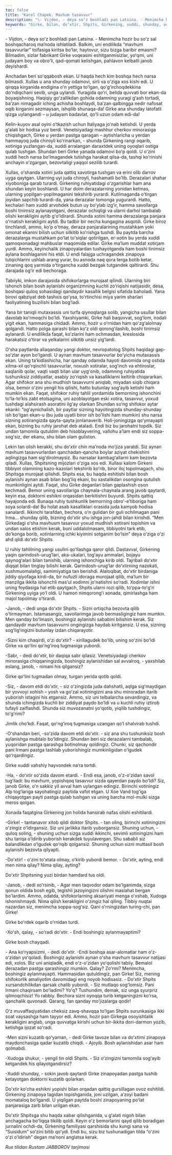 ```yaml
---
toc: false
title: "Karel Chapek. Mavhum tasavvur"
description: "\- Vijdon, - deya soʻz boshladi pan Latsina. - Menimcha hozir bu soʻz sal boshqacharoq maʼnoda ishlatiladi. Balkim,..."
keywords: "Girke, bilan, doʻxtir, Shpits, Girkening, xuddi, shunday, uchun, pastga, Doʻxtir, uning, aylanishi, mavhum, ruhiy, qilib, janob, boshi, kerakligini, boʻldi, aynan"
---
```


\- Vijdon, - deya soʻz boshladi pan Latsina. - Menimcha hozir bu soʻz sal boshqacharoq maʼnoda ishlatiladi. Balkim, uni endilikda “mavhum tasavvurlar” toifasiga kiritsa boʻlar, haytovur, sizu bizga baribir emasmi? Bilmadim, sizlar fabrikant Girke voqeasini eshitganmisizlar, yoʻqmi, uni judayam boy va obroʻli, qad-qomati kelishgan, pahlavon kelbatli janob deyishardi.

Anchadan beri soʻqqabosh ekan. U haqda hech kim boshqa hech narsa bilmasdi. Xullas u ana shunday odamovi, sirli va oʻziga xos kishi edi. U qirqqa kirganida endigina oʻn yettiga toʻlgan, qoʻgʻirchoqdekkina doʻndiqchani sevib, unga uylandi. Yuragida qoʻri, belida quvvati bor ekan-da boyaqishning. Haqiqiy goʻzallikdan gohida odamning yuragi gʻash tortadi, baʼzan nimagadir iching achisha boshlaydi, baʼzan qalbingga nedir nafosat oqib kirganini sezmaysan, ishqilib shunaqa-da! Girke ana shunday latofatli qizga uylangandi – u judayam badavlat, qoʻli uzun odam edi-da!

Kelin-kuyov asal oyini oʻtkazish uchun Italiyaga joʻnab ketishdi. U yerda gʻalati bir hodisa yuz berdi. Venetsiyadagi mashhur cherkov minorasiga chiqishgach, Girke u yerdan pastga qaragan – aytishlaricha u yerdan hammayoq juda chiroyli koʻrinarkan, - shunda Girkening rangi oqarib, xotiniga yuzlangan-da, xuddi arralangan daraxtdek uning oyoqlari ostiga qulab tushgan. Shundan beri Girke yanada odamovi boʻp qoldi. U oʻzini xuddi hech narsa boʻlmagandek tutishga harakat qilsa-da, tashqi koʻrinishi anchayin oʻzgargan, bezovtaligi yaqqol sezilib turardi.

Xullas, oʻshanda xotini juda qattiq xavotirga tushgan va erini olib darrov uyga qaytgan. Ularning uyi juda chiroyli, hashamatli boʻlib. Derazalari shahar xiyoboniga qarab turardi. Girkening ruhiyatidagi oʻzgarishlar ham ana shundan keyin boshlandi. U har doim derazalarning yonidan ketmas, ularning yopilgan-yopilmaganini tekshirib yurardi. Kutilmaganda oʻtirgan joyidan sapchib turardi-da, yana derazalar tomonga yugurardi. Hatto, kechalari ham xuddi arvohdek butun uy boʻylab izgʻir, hamma savollarga boshi tinimsiz aylanayotgani, derazalar ochiqligi va ularni darhol tambalab olishi kerakligini aytib gʻoʻldirardi. Shunda xotini hamma derazalarga panjara oʻrnatish kerakligini aytdi. Bu tadbir bir necha kungagina asqotdi. Girke biroz tinchlandi, ammo, koʻp oʻtmay, deraza panjaralarining mustahkam yoki omonat ekanini bilish uchun silkitib koʻrishga tushdi. Bu paytda barcha derazalarga mustahkam poʻlat toʻsiqlar qotirilgan, er-xotin bu yerda xuddi qamoqxonadagi mahbuslar maqomida edilar. Girke maʼlum muddat xotirjam yurdi. Ammo, keyinchalik zinapoyalardan tushayotganda ham boshi tinimsiz aylana boshlaganini his etdi. U endi falajga uchragandek zinapoya tutqichlarini ushlab arang yurar, bu asnoda naq qora terga botib ketar, zinaning qoq yarmida oʻtirgancha xuddi bezgak tutgandek qaltirardi. Shu darajada ogʻir edi bechoraga.

Tabiiyki, imkon darajasida shifokorlarga murojaat qilindi. Ularning biri ishonch bilan bosh aylanishi organizmning kuchli zoʻriqishi natijasidir, desa, boshqasi quloq sohasidagi qandaydir kasallik belgisi sifatida baholadi. Yana birovi qabziyat deb tashxis qoʻysa, toʻrtinchisi miya yarim sharlari faoliyatining buzilishi bilan bogʻladi.

Yana bir taniqli mutaxassis uni turfa qiynoqlarga solib, yangicha usullar bilan davolab koʻrmoqchi boʻldi. Yaxshiyamki, Girke hali baquvvat, sogʻlom, irodali yigit ekan, hammasiga chidadi. Ammo, hozir u oʻrnidan ham qoʻzgʻalolmay qolgandi. Hatto polga qarashi bilan koʻz oldi qorongʻilashib, boshi tinimsiz aylanardi. U endilikda faqat, koʻzlarini ham ochmasdan, kreslosida harakatsiz oʻtirar va yelkalarini silkitib unsiz yigʻlardi.

Oʻsha paytlarda allaqanday yangi doktor, nevropatolog Shpits haqidagi gap-soʻzlar ayon boʻlgandi. U aynan mavhum tasavvurlar boʻyicha mutaxassis ekan. Uning taʼkidlashicha, har qanday odamda hayoti davomida ong ostida xilma-xil qoʻrqinchli tasavvurlar, noxush xotiralar, sogʻinch va ehtiroslar, saqlanib qolar, vaqti vaqti bilan ular uygʻonib, odamning ruhiyatida tushuniksiz ziddiyatlar, asabiy zoʻriqish va kasalliklarni keltirib chiqararkan. Agar shifokor ana shu mudhish tasavvurni aniqlab, miyadan siqib chiqara olsa, bemor oʻzini yengil his qilishi, hatto butunlay sogʻayib ketishi ham mumkin ekan. Faqat, shifokor ruhiy tahlil yordamida bemorning ishonchini toʻla-toʻkis zabt etolsagina, uni azoblayotgan eski xotira, tasavvur, yoxud tushdagi alahsirash asoratini ilgʻay olarkan Shundan soʻng shifokor aytar ekanki: “ogʻaynichalish, bir paytlar sizning hayotingizda shunday-shunday ish boʻlgan ekan-u (bu juda uyatli biror ish boʻlishi ham mumkin) shu narsa sizning xotirangizda qayta-qayta jonlanaverib. Holi-joningizga qoʻymayapti ekan, bizning bu ruhiy jarohat deb ataladi. Endi biz bu jarohatni topdik. Siz undan tamomila qutuldim deb hisoblayvering, vallohu aʼlam endi siz soppa-sogʻsiz, der ekanu, shu bilan olam guliston.

Lekin tan olish kerakki, shu doʻxtir chin maʼnoda moʻjiza yaratdi. Siz aynan mavhum tasavvurlardan qanchadan-qancha boylar aziyat chekishini aqlingizga ham sigʻdirolmaysiz. Bu narsalar kambagʻallarni kam bezovta qiladi. Xullas, Shpitsning mijozlari oʻziga xos edi. Xullasi kalom Girkeni tibbiyot olamining kazo-kazolari tekshirib koʻrib, biror iloj topolmagach, shu Shpitsga murojaat qilishdi. Shpits esa, bu haqda eshitishi bilan bosh aylanishi aynan asab bilan bogʻliq ekani, bu xastalikdan osongina qutulish mumkinligini aytdi. Faqat, shu Girke deganlari bilan gaplashish oson kechmadi. Bemor uning savollariga chaynala-chaynala arang javob qaytardi, keyin esa, doktorni eshikni orqasidan berkitishni buyurdi. Shpits qattiq hayajonda edi. Bunaqa ruhiy tushkunlik bemorning obroʻ-eʼtiboriga ham soya solardi-da! Bu holat asab kasalliklari orasida juda kamyob hodisa sanalardi. Ikkinchi tarafdan, bechora, oʻn gulidan bir guli ochilmagan pani Irma... shunday qilib, bizning doʻxtir shu ishga jon-jahdi bilan kirishdi. “Men Girkedagi oʻsha mavhusm tasavvur yoxud mudhish xotirani topishim va undan xalos etishim kerak, buni uddalolmasam, tibbiyotni tark etib, doʻkonga borib, xotinlarning ichki kiyimini sotganim boʻlsin” deya oʻziga oʻzi ahd qildi doʻxtir Shpits.

U ruhiy tahlilning yangi usulini qoʻllashga qaror qildi. Dastavval, Girkening yaqin qarindosh-urugʻlari, aka-ukalari, togʻayu ammalari, bojayu qaynogʻalari bilan tanishib, ularning ishonchiga kirib oldi. Tajribali doʻxtir diqqat bilan tinglay bilishi kerak. Qarindosh-urugʻlar doʻxtirning nazokati, xushmuomalaligi, samimiyatiga tan berishdi. Alaloqibat, doʻxtir birdaniga jiddiy qiyofaga kirdi-da, bir nufuzli idoraga murojaat qilib, maʼlum bir manzilga ikkita ishonchli masʼul xodimni joʻnatishni soʻradi. Xodimlar ishni uning foydasiga hal etib qaytgach, Shpits ularni rozi qilib, toʻppa-toʻgʻri Girkening uyiga yoʻl oldi. U hamon nimqorongʻi xonada, qimirlashga ham majol topolmay oʻtirardi.

-Janob, - dedi unga doʻxtir Shpits. - Sizni ortiqcha bezovta qilib oʻtirmayman. Istamasangiz, savollarimga javob bermasligingiz ham mumkin. Men qanday boʻlmasin, boshingiz aylanishi sababini bilishim kerak. Siz qandaydir mavhum tasavvurni ongingizga haydab kiritgansiz. U esa, sizning sogʻligʻingizni butunlay izdan chiqarayotir.

-Sizni kim chaqirdi, oʻzi doʻxtir? - xirillagudek boʻlib, uning soʻzini boʻldi Girke va qoʻlini qoʻngʻiroq tugmasiga yubordi.

-Sabr, - dedi doʻxtir, bir daqiqa sabr qilasiz. Venetsiyadagi cherkov minorasiga chiqqaningizda, boshingiz aylanishidan sal avvalroq, - yaxshilab eslang, janob, - nimani his qilgansiz?

Girke qoʻlini tugmadan olmay, turgan yerida qotib qoldi.

-Siz, - davom etdi doʻxtir, - siz oʻzingizda juda dahshatli, aqlga sigʻmaydigan bir yovvoyi xohish – yosh va goʻzal xotiningizni ana shu minoradan itarib yuborish istagini his etgansiz. Ammo, siz uni telbalarcha sevardingiz, va shunda ichingizda kuchli bir ziddiyat paydo boʻldi va u kuchli ruhiy iztirob tufayli zaiflashdi. Shunda siz muvozanatni yoʻqotib, yiqilib tushdingiz, toʻgʻrimi?

Jimlik choʻkdi. Faqat, qoʻngʻiroq tugmasiga uzangan qoʻl shalvirab tushdi.

-Oʻshandan beri, -soʻzida davom etdi doʻxtir. - siz ana shu tushuniksiz bosh aylanishga mubtalo boʻldingiz. Shundan beri siz derazalarni tambalab, yuqoridan pastga qarashga botinolmay qoldingiz. Chunki, siz qachondir pani Irmani pastga tashlab yuborishingiz mumkinligidan oʻlgudek qoʻrqardingiz.

Girke xuddi vahshiy hayvondek naʼra tortdi.

-Ha, - doʻxtir soʻzida davom etardi. - Endi esa, janob, oʻz-oʻzidan savol tugʻiladi: bu mavhum, yopishqoq tasavvur sizda qayerdan paydo boʻldi? Siz, janob Girke, oʻn sakkiz yil avval ham uylangan edingiz. Birinchi xotiningiz Alp togʻlariga sayohatingiz paytida vafot etgan. U Xoe Vand togʻiga chiqayotgan payti pastga qulab tushgan va uning barcha mol-mulki sizga meros qolgan.

Xonada faqatgina Girkening jon holida hansirab nafas olishi eshitilardi.

-Girke! - tantanavor xitob qildi doktor Shpits. - tan oling, birinchi xotiningizni oʻzingiz oʻldirgansiz. Siz uni jarlikka itarib yuborgansiz. Shuning uchun, - quloq soling, - shuning uchun sizga xuddi ikkinchi, sevimli xotiningizni ham shu tariqa oʻldirib yuborish kerakdek tuyulavergan. Shu sababli siz balandlikdan oʻlgudek qoʻrqib qolgansiz. Shuning uchun sizni muttasil bosh aylanishi bezovta qilyapti.

-Doʻxtir! - oʻzini toʻxtata olmay, oʻkirib yubordi bemor. - Doʻxtir, ayting, endi men nima qilay? Nima qilay, ayting?

Doʻxtir Shpitsning yuzi birdan hamdard tus oldi.

-Janob, - dedi xoʻrsinib, - Agar men taqvodor odam boʻlganimda, sizga qonun oldida bosh egib, tegishli jazoyingizni olishni maslahat bergan boʻlardim. Ammo, odatda, shifokorlarning aksariyati menga oʻxshab, Xudoga ishonishmaydi. Nima qilish kerakligini oʻzingiz hal qiling. Tibbiy nuqtai nazardan siz, menimcha soppa-sogʻsiz. Qani oʻrningizdan turing-chi, pan Girke!

Girke boʻrdek oqarib oʻrnidan turdi.

-Xoʻsh, qalay, - soʻradi doʻxtir. - Endi boshingiz aylanmayaptimi?

Girke bosh chayqadi.

\- Ana koʻryapsizmi, - dedi doʻxtir. -Endi boshqa asar-alomatlar ham oʻz-oʻzidan yoʻqoladi. Boshingiz aylanishi aynan oʻsha mavhum tasavvur natijasi edi, xolos. Biz uni aniqladik, endi oʻz-oʻzidan yoʻqolishi tabiiy. Bemalol derazadan pastga qarashingiz mumkin. Qalay? Zoʻrmi? Menimcha, boshingiz aylanmayapti. Hammasidan qutuldingiz, pan Girke! Siz, mening shifokorlik amaliyotim davomidagi eng noyob hodisasiz. - Doʻxtir Shpits xursandchilikdan qarsak chalib yubordi. - Siz mutlaqo sogʻlomsiz. Pani Irmani chaqirsam boʻladimi? Yoʻq? Tushundim, demak, siz unga syurpriz qilmoqchisiz! Yo rabbiy. Bechora sizni oyoqqa turib ketganingizni koʻrsa, qanchalik quvonadi. Qarang, fan qanday moʻjizalarga qodir!

Oʻz muvaffaqiyatidan cheksiz zavq-shavqqa toʻlgan Shpits surunkasiga ikki soat vaysashga ham tayyor edi. Ammo, hozir pan Girkega osoyishtalik kerakligini anglab, unga quvvatga kirishi uchun bir-ikkita dori-darmon yozib, ketishga ijozat soʻradi.

-Men sizni kuzatib qoʻyaman, - dedi Girke tavoze bilan va doʻxtirni zinapoya maydonchasiga qadar kuzatib chiqdi. - Ajoyib. Bosh aylanishidan asar ham qolmabdi.

-Xudoga shukur, - yengil tin oldi Shpits. - Siz oʻzingizni tamomila sogʻayib ketgandek his qilayotgandirsiz?

-Xuddi shunday, - sokin javob qaytardi Girke zinapoyadan pastga tushib ketayotgan doktorni kuzatib qolarkan.

Doʻxtir koʻcha eshikni yopishi bilan orqadan qattiq gursillagan ovoz eshitildi. Girkening zinapoya tagidan topishganida, joni uzilgan, aʼzoyi badani momataloq boʻlgandi. U yiqilgan paytda boshi zinapoyaning poʻlat panjarasiga zarb bilan urilgan ekan.

Doʻxtir Shpitsga shu haqda xabar qilishganida, u gʻalati nigoh bilan anchagacha boʻliqqa tikilib qoldi. Keyin oʻz bemorlarini qayd qilib boradigan jurnalini ochdi-da, Girkening familiyasi qarshisida shu kungi sana va “Suisidum” soʻzini bitib qoʻydi. Endi bu, sizu biz tushunadigan tilda “oʻzini oʻzi oʻldirish” degan maʼnoni anglatsa kerak.

*Rus tilidan Rustam JABBOROV tarjimasi*